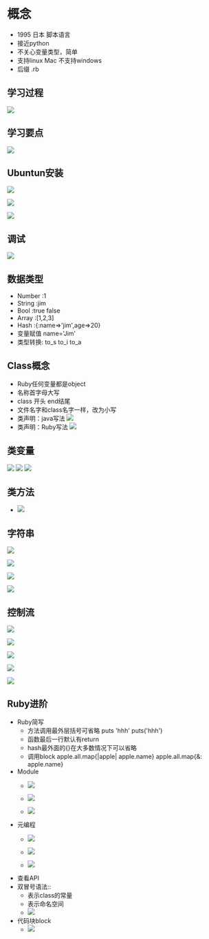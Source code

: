 # 概念
+ 1995 日本 脚本语言
+	接近python
+	不关心变量类型，简单
+	支持linux Mac 不支持windows
+	后缀 .rb
## 学习过程
![](https://i.imgur.com/MAPKF3n.png)
## 学习要点
![](https://i.imgur.com/usKZmpU.png)

## Ubuntun安装
![](https://i.imgur.com/5ICSohu.png)

![](https://i.imgur.com/b5rIQi2.png)

![](https://i.imgur.com/dY9Ti6V.png)

## 调试
![](https://i.imgur.com/peBEQXZ.png)

## 数据类型
+	Number :1
+	String	:jim
+	Bool	:true false
+	Array :[1,2,3]
+	Hash :{:name=>'jim',age=>20}
+	变量赋值 name='Jim'
+	类型转换: to_s to_i to_a
## Class概念
+	Ruby任何变量都是object
+	名称首字母大写
+	class 开头 end结尾
+	文件名字和class名字一样，改为小写
+	类声明：java写法
![](https://i.imgur.com/ukkQjTz.png)
+	类声明：Ruby写法
![](https://i.imgur.com/ZTIeqKS.png)

## 类变量
![](https://i.imgur.com/RtO4Dbm.png)
![](https://i.imgur.com/p9yhh3D.png)
![](https://i.imgur.com/1bxUJsF.png)

## 类方法
+	![](https://i.imgur.com/t4IBdmd.png)

## 字符串
![](https://i.imgur.com/ggqmpXT.png)

![](https://i.imgur.com/Bg22xvp.png)

![](https://i.imgur.com/UieAo4W.png)

![](https://i.imgur.com/1hLvn2S.png)

## 控制流
![](https://i.imgur.com/1ehkzfo.png)

![](https://i.imgur.com/843AvGg.png)

![](https://i.imgur.com/rAY0aR3.png)

![](https://i.imgur.com/f2NMZWb.png)

![](https://i.imgur.com/myJWoDC.png)

## Ruby进阶
+	Ruby简写
	+ 方法调用最外层括号可省略 puts 'hhh'  puts('hhh')
	+ 函数最后一行默认有return
	+ hash最外面的{}在大多数情况下可以省略
	+	调用block apple.all.map{|apple| apple.name}
apple.all.map{&: apple.name}
+	Module
	+ ![](https://i.imgur.com/1TcoDBj.png)
	
	+	![](https://i.imgur.com/8AUS0k7.png)
	
	+	![](https://i.imgur.com/blgaBt2.png)
+	元编程
	+	![](https://i.imgur.com/ikqh0VC.png)
	
	+	![](https://i.imgur.com/Tk2qpmU.png)

	+	![](https://i.imgur.com/izQ6RXB.png)
+	查看API
+	双冒号语法::
	+	表示class的常量
	+	表示命名空间
	+	![](https://i.imgur.com/iiNPsqU.png)
+	代码块block
	+	![](https://i.imgur.com/PB2Jfvw.png)